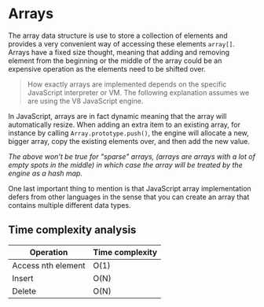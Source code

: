 # Arrays

The array data structure is use to store a collection of elements and provides a very convenient way of accessing these elements `array[]`. Arrays have a fixed size thought, meaning that adding and removing element from the beginning or the middle of the array could be an expensive operation as the elements need to be shifted over.

> How exactly arrays are implemented depends on the specific JavaScript interpreter or VM. The following explanation assumes we are using the V8 JavaScript engine.

In JavaScript, arrays are in fact dynamic meaning that the array will automatically resize. When adding an extra item to an existing array, for instance by calling `Array.prototype.push()`, the engine will allocate a new, bigger array, copy the existing elements over, and then add the new value.

_The above won't be true for "sparse" arrays, (arrays are arrays with a lot of empty spots in the middle) in which case the array will be treated by the engine as a hash map._

One last important thing to mention is that JavaScript array implementation defers from other languages in the sense that you can create an array that contains multiple different data types.

## Time complexity analysis

| Operation          | Time complexity |
| ------------------ | --------------- |
| Access nth element | O(1)            |
| Insert             | O(N)            |
| Delete             | O(N)            |
